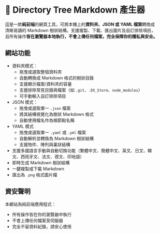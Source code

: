 # 📁 Directory Tree Markdown 產生器

這是一款**純前端**的網頁工具，可將本機上的**資料夾、JSON 或 YAML 檔案**轉換成清晰易讀的 Markdown 樹狀結構。支援複製、下載、匯出圖片及自訂排除項目，且所有操作**皆在瀏覽器本地執行，不會上傳任何檔案，完全保障你的隱私與安全。**

## 網站功能

- 資料夾模式：
  - 拖曳或選取整個資料夾
  - 自動轉換成 Markdown 格式的樹狀目錄
  - 支援顯示檔案/資料夾的容量
  - 支援排除常見目錄與檔案（如 `.git`、`.DS_Store`、`node_modules`）
  - 可手動輸入自訂排除項目
- JSON 模式：
  - 拖曳或選取單一 `.json` 檔案
  - 將其結構視覺化為樹狀 Markdown 格式
  - 自動使用檔名作為根節點名稱
- YAML 模式
  - 拖曳或選取單一 `.yaml` 或 `.yml` 檔案
  - 自動解析並轉換為 Markdown 樹狀結構
  - 支援物件、陣列與巢狀結構
- 支援多國語言手動與自動切換功能（繁體中文、簡體中文、英文、日文、韓文、西班牙文、法文、德文、印地語）
- 即時生成 Markdown 樹狀結構
- 一鍵複製或下載 Markdown
- 匯出為 `.png` 格式圖片檔

## 資安聲明

本網站為純前端應用程式：

- 所有操作皆在你的瀏覽器中執行
- 不會上傳任何檔案至伺服器
- 完全不留資料紀錄，請安心使用
